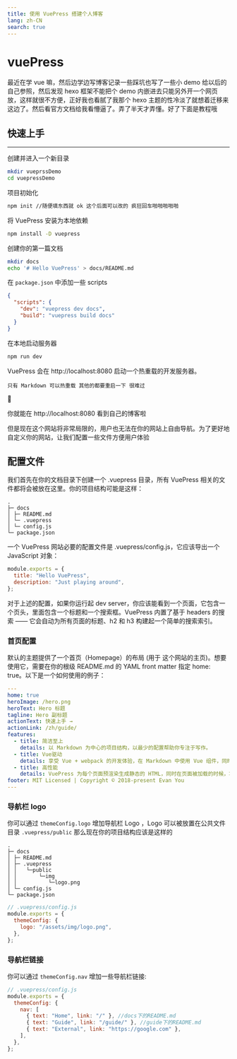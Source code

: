 ```yaml
---
title: 使用 VuePress 搭建个人博客
lang: zh-CN
search: true
---
```


# vuePress

最近在学 vue 嘛，然后边学边写博客记录一些踩坑也写了一些小 demo 给以后的自己参照，然后发现 hexo 框架不能把个 demo 内嵌进去只能另外开一个网页放，这样就很不方便，正好我也看腻了我那个 hexo 主题的性冷淡了就想着迁移来这边了。然后看官方文档给我看懵逼了。弄了半天才弄懂。好了下面是教程哦

## 快速上手

---

创建并进入一个新目录

```bash
mkdir vueprssDemo
cd vuepressDemo
```

项目初始化

```bash
npm init //随便填东西就 ok 这个后面可以改的 疯狂回车啪啪啪啪啪
```

将 VuePress 安装为本地依赖

```bash
npm install -D vuepress
```

创建你的第一篇文档

```bash
mkdir docs
echo '# Hello VuePress' > docs/README.md
```

在 `package.json` 中添加一些 scripts

```json
{
  "scripts": {
    "dev": "vuepress dev docs",
    "build": "vuepress build docs"
  }
}
```

在本地启动服务器

```bash
npm run dev
```

VuePress 会在 http://localhost:8080 启动一个热重载的开发服务器。

`只有 Markdown 可以热重载 其他的都要重启一下 很难过`

:clown_face:

你就能在 http://localhost:8080 看到自己的博客啦

但是现在这个网站将非常局限的，用户也无法在你的网站上自由导航。为了更好地自定义你的网站，让我们配置一些文件方便用户体验

## 配置文件

我们首先在你的文档目录下创建一个 .vuepress 目录，所有 VuePress 相关的文件都将会被放在这里。你的项目结构可能是这样：

```
.
├─ docs
│ ├─ README.md
│ └─ .vuepress
│ └─ config.js
└─ package.json
```

一个 VuePress 网站必要的配置文件是 .vuepress/config.js，它应该导出一个 JavaScript 对象：

```js
module.exports = {
  title: "Hello VuePress",
  description: "Just playing around",
};
```

对于上述的配置，如果你运行起 dev server，你应该能看到一个页面，它包含一个页头，里面包含一个标题和一个搜索框。VuePress 内置了基于 headers 的搜索 —— 它会自动为所有页面的标题、h2 和 h3 构建起一个简单的搜索索引。

### 首页配置

默认的主题提供了一个首页（Homepage）的布局 (用于 这个网站的主页)。想要使用它，需要在你的根级 README.md 的 YAML front matter 指定 home: true。以下是一个如何使用的例子：

```yaml
---
home: true
heroImage: /hero.png
heroText: Hero 标题
tagline: Hero 副标题
actionText: 快速上手 →
actionLink: /zh/guide/
features:
  - title: 简洁至上
    details: 以 Markdown 为中心的项目结构，以最少的配置帮助你专注于写作。
  - title: Vue驱动
    details: 享受 Vue + webpack 的开发体验，在 Markdown 中使用 Vue 组件，同时可以使用 Vue 来开发自定义主题。
  - title: 高性能
    details: VuePress 为每个页面预渲染生成静态的 HTML，同时在页面被加载的时候，将作为 SPA 运行。
footer: MIT Licensed | Copyright © 2018-present Evan You
---
```

### 导航栏 logo

你可以通过 `themeConfig.logo` 增加导航栏 Logo ，Logo 可以被放置在公共文件目录 `.vuepress/public` 那么现在你的项目结构应该是这样的

```
.
├─ docs
│ ├─ README.md
│ ├─ .vuepress
│ │   └─public
│ │       └─img
│ │          └─logo.png
│ └─ config.js
└─ package.json
```

```js
// .vuepress/config.js
module.exports = {
  themeConfig: {
    logo: "/assets/img/logo.png",
  },
};
```

### 导航栏链接

你可以通过 `themeConfig.nav` 增加一些导航栏链接:

```js
// .vuepress/config.js
module.exports = {
  themeConfig: {
    nav: [
      { text: "Home", link: "/" }, //docs下的README.md
      { text: "Guide", link: "/guide/" }, //guide下的README.md
      { text: "External", link: "https://google.com" },
    ],
  },
};
```
